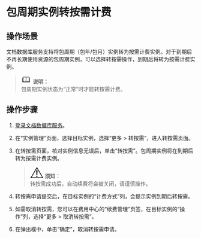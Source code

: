 # 包周期实例转按需计费<a name="dds_03_0081"></a>

## 操作场景<a name="section1715294212120"></a>

文档数据库服务支持将包周期（包年/包月）实例转为按需计费实例。对于到期后不再长期使用资源的包周期实例，可以选择转按需操作，到期后将转为按需计费实例。

>![](public_sys-resources/icon-note.gif) **说明：**   
>包周期实例状态为“正常”时才能转按需计费。  

## 操作步骤<a name="section201981046194"></a>

1.  [登录文档数据库服务](https://support.huaweicloud.com/qs-dds/dds_02_0043.html)。
2.  在“实例管理”页面，选择目标实例，选择“更多 \> 转按需”，进入转按需页面。
3.  在转按需页面，核对实例信息无误后，单击“转按需”。包周期实例将在到期后转为按需计费实例。

    >![](public_sys-resources/icon-notice.gif) **须知：**   
    >转按需成功后，自动续费将会被关闭，请谨慎操作。  

4.  转按需申请提交后，在目标实例的“计费方式”列，会提示实例到期后转按需。
5.  如需取消转按需，您可以在费用中心的“续费管理”页签，在目标实例的“操作”列，选择“更多 \> 取消转按需”。
6.  在弹出框中，单击“确定”，取消转按需申请。

